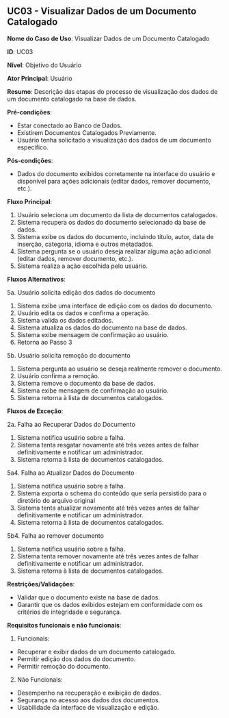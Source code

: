 ## UC03 - Visualizar Dados de um Documento Catalogado

**Nome do Caso de Uso**: Visualizar Dados de um Documento Catalogado

**ID**: UC03

**Nível**: Objetivo do Usuário

**Ator Principal**: Usuário

**Resumo**: Descrição das etapas do processo de visualização dos dados de um documento catalogado na base de dados.

**Pré-condições**:

- Estar conectado ao Banco de Dados.
- Existirem Documentos Catalogados Previamente.
- Usuário tenha solicitado a visualização dos dados de um documento específico.

**Pós-condições**:

- Dados do documento exibidos corretamente na interface do usuário e disponível para ações adicionais (editar dados, remover documento, etc.).

**Fluxo Principal**:

1. Usuário seleciona um documento da lista de documentos catalogados.
2. Sistema recupera os dados do documento selecionado da base de dados.
3. Sistema exibe os dados do documento, incluindo título, autor, data de inserção, categoria, idioma e outros metadados.
4. Sistema pergunta se o usuário deseja realizar alguma ação adicional (editar dados, remover documento, etc.).
5. Sistema realiza a ação escolhida pelo usuário.

**Fluxos Alternativos**:

5a. Usuário solicita edição dos dados do documento

1. Sistema exibe uma interface de edição com os dados do documento.
2. Usuário edita os dados e confirma a operação.
3. Sistema valida os dados editados.
4. Sistema atualiza os dados do documento na base de dados.
5. Sistema exibe mensagem de confirmação ao usuário.
6. Retorna ao Passo 3

5b. Usuário solicita remoção do documento

1. Sistema pergunta ao usuário se deseja realmente remover o documento.
2. Usuário confirma a remoção.
3. Sistema remove o documento da base de dados.
4. Sistema exibe mensagem de confirmação ao usuário.
5. Sistema retorna à lista de documentos catalogados.

**Fluxos de Exceção**:

2a. Falha ao Recuperar Dados do Documento

1. Sistema notifica usuário sobre a falha.
2. Sistema tenta resgatar novamente até três vezes antes de falhar definitivamente e notificar um administrador.
3. Sistema retorna à lista de documentos catalogados.

5a4. Falha ao Atualizar Dados do Documento

1. Sistema notifica usuário sobre a falha.
2. Sistema exporta o schema do conteúdo que seria persistido para o diretório do arquivo original
3. Sistema tenta atualizar novamente até três vezes antes de falhar definitivamente e notificar um administrador.
4. Sistema retorna à lista de documentos catalogados.

5b4. Falha ao remover documento

1. Sistema notifica usuário sobre a falha.
2. Sistema tenta remover novamente até três vezes antes de falhar definitivamente e notificar um administrador.
4. Sistema retorna à lista de documentos catalogados.


**Restrições/Validações**:

- Validar que o documento existe na base de dados.
- Garantir que os dados exibidos estejam em conformidade com os critérios de integridade e segurança.

**Requisitos funcionais e não funcionais**:

1. Funcionais:

- Recuperar e exibir dados de um documento catalogado.
- Permitir edição dos dados do documento.
- Permitir remoção do documento.

2. Não Funcionais:

- Desempenho na recuperação e exibição de dados.
- Segurança no acesso aos dados dos documentos.
- Usabilidade da interface de visualização e edição.